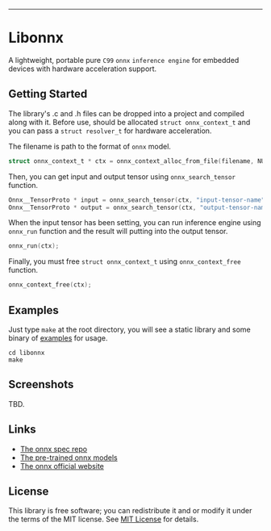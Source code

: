 

***
# Libonnx
A lightweight, portable pure `C99` `onnx` `inference engine` for embedded devices with hardware acceleration support.

## Getting Started
The library's .c and .h files can be dropped into a project and compiled along with it. Before use, should be allocated `struct onnx_context_t` and you can pass a `struct resolver_t` for hardware acceleration.

The filename is path to the format of `onnx` model.

```c
struct onnx_context_t * ctx = onnx_context_alloc_from_file(filename, NULL);
```

Then, you can get input and output tensor using `onnx_search_tensor` function.

```c
Onnx__TensorProto * input = onnx_search_tensor(ctx, "input-tensor-name");
Onnx__TensorProto * output = onnx_search_tensor(ctx, "output-tensor-name");
```

When the input tensor has been setting, you can run inference engine using `onnx_run` function and the result will putting into the output tensor.

```c
onnx_run(ctx);
```

Finally, you must free `struct onnx_context_t` using `onnx_context_free` function.

```c
onnx_context_free(ctx);
```

## Examples

Just type `make` at the root directory, you will see a static library and some binary of [examples](examples) for usage.

```shell
cd libonnx
make
```

## Screenshots

TBD.

## Links

* [The onnx spec repo](https://github.com/onnx/onnx)
* [The pre-trained onnx models](https://github.com/onnx/models)
* [The onnx official website](https://onnx.ai)

## License

This library is free software; you can redistribute it and or modify it under the terms of the MIT license. See [MIT License](LICENSE) for details.


